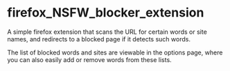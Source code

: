 # firefox_NSFW_blocker_extension

A simple firefox extension that scans the URL for certain words or site names, and redirects to a blocked page if it detects such words. 

The list of blocked words and sites are viewable in the options page, where you can also easily add or remove words from these lists. 
